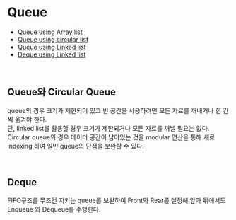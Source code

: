 # Queue

- <a href="https://github.com/mtae616/42DS-study/tree/master/queue/arrayqueue">Queue using Array list</a>
- <a href="https://github.com/mtae616/42DS-study/tree/master/queue/arrayqueue">Queue using circular list</a>
- <a href="https://github.com/mtae616/42DS-study/tree/master/queue/linkeddeque">Queue using Linked list</a>
- <a href="https://github.com/mtae616/42DS-study/tree/master/queue/linkeddeque">Deque using Linked list</a>

<br />

## Queue와 Circular Queue

queue의 경우 크기가 제한되어 있고 빈 공간을 사용하려면 모든 자료를 꺼내거나 한 칸씩 옮겨야 한다. <br />
단, linked list를 활용할 경우 크기가 제한되거나 모든 자료를 꺼낼 필요는 없다. <br />
Circular queue의 경우 데이터 공간이 남아있는 것을 modular 연산을 통해 새로 indexing 하여 일반 queue의 단점을 보완할 수 있다. <br />

<br />

## Deque

FIFO구조를 무조건 지키는 queue를 보완하여 Front와 Rear를 설정해 앞과 뒤에서도 Enqueue 와 Dequeue를 수행한다.
